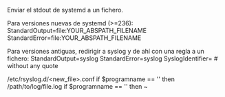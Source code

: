 Enviar el stdout de systemd a un fichero.

Para versiones nuevas de systemd (>=236):
StandardOutput=file:YOUR_ABSPATH_FILENAME
StandardError=file:YOUR_ABSPATH_FILENAME


Para versiones antiguas, redirigir a syslog y de ahí con una regla a un fichero:
StandardOutput=syslog
StandardError=syslog
SyslogIdentifier=<your program identifier> # without any quote

/etc/rsyslog.d/<new_file>.conf
if $programname == '<your program identifier>' then /path/to/log/file.log
if $programname == '<your program identifier>' then ~
